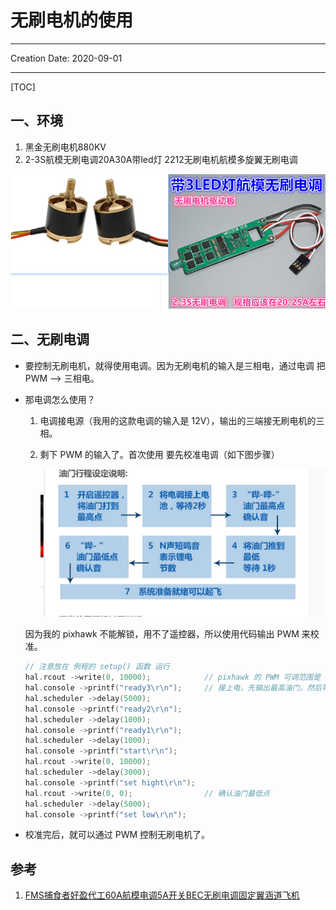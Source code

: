 # 无刷电机的使用

---

Creation Date: 2020-09-01

---

[TOC]

## 一、环境

1. 黑金无刷电机880KV
2. 2-3S航模无刷电调20A30A带led灯 2212无刷电机航模多旋翼无刷电调

![看不到图片是科学问题](https://raw.githubusercontent.com/yiyah/Picture_Material/master/2020-09-01_17-38-50.png)

## 二、无刷电调

* 要控制无刷电机，就得使用电调。因为无刷电机的输入是三相电，通过电调 把 PWM --> 三相电。

* 那电调怎么使用？

    1. 电调接电源（我用的这款电调的输入是 12V），输出的三端接无刷电机的三相。
    2. 剩下 PWM 的输入了。首次使用 要先校准电调（如下图步骤）

        ![看不到图片是科学问题](https://raw.githubusercontent.com/yiyah/Picture_Material/master/2020-09-01_17-53-37.png)

    因为我的 pixhawk 不能解锁，用不了遥控器，所以使用代码输出 PWM 来校准。

    ```c++
    // 注意放在 例程的 setup() 函数 运行
    hal.rcout ->write(0, 10000);            // pixhawk 的 PWM 可调范围是 0~20000，我这里使用一半 PWM 作为最大油门
    hal.console ->printf("ready3\r\n");     // 接上电，先输出最高油门，然后等几秒（要记得按下安全锁）
    hal.scheduler ->delay(5000);
    hal.console ->printf("ready2\r\n");
    hal.scheduler ->delay(1000);
    hal.console ->printf("ready1\r\n");
    hal.scheduler ->delay(1000);
    hal.console ->printf("start\r\n");
    hal.rcout ->write(0, 10000);
    hal.scheduler ->delay(3000);
    hal.console ->printf("set hight\r\n");
    hal.rcout ->write(0, 0);                // 确认油门最低点
    hal.scheduler ->delay(5000);
    hal.console ->printf("set low\r\n");
    ```

* 校准完后，就可以通过 PWM 控制无刷电机了。

## 参考

1. [FMS捕食者好盈代工60A航模电调5A开关BEC无刷电调固定翼涵道飞机](https://item.taobao.com/item.htm?spm=a230r.1.14.185.554c23efym7Q9l&id=538425207844&ns=1&abbucket=4#detail)
